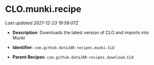 # CLO.munki.recipe

_Last updated 2021-12-23 19:58:07Z_

- **Description**: Downloads the latest version of CLO and imports into Munki

- **Identifier**: `com.github.dataJAR-recipes.munki.CLO`

- **Parent Recipes**: `com.github.dataJAR-recipes.download.CLO`